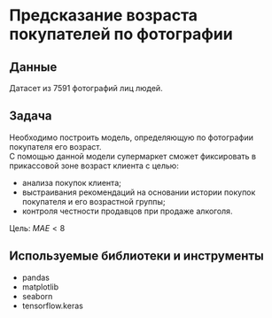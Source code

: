 # Предсказание возраста покупателей по фотографии

## Данные
Датасет из 7591 фотографий лиц людей.

## Задача
Необходимо построить модель, определяющую по фотографии покупателя его возраст.\
С помощью данной модели супермаркет сможет фиксировать в прикассовой зоне возраст клиента с целью:
- анализа покупок клиента;
- выстраивания рекомендаций на основании истории покупок покупателя и его возрастной группы;
- контроля честности продавцов при продаже алкоголя.

Цель: $MAE < 8$

## Используемые библиотеки и инструменты
- pandas
- matplotlib
- seaborn
- tensorflow.keras
